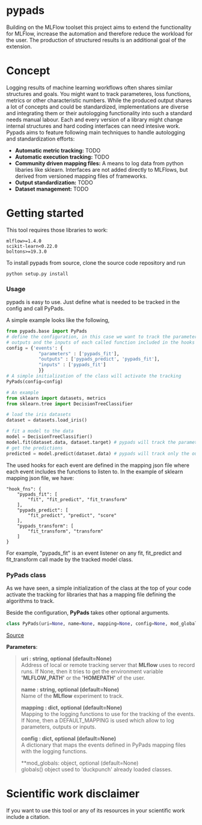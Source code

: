 # pypads
Building on the MLFlow toolset this project aims to extend the functionality for MLFlow, increase the automation and therefore reduce the workload for the user. The production of structured results is an additional goal of the extension.

# Concept
Logging results of machine learning workflows often shares similar structures and goals. You might want to track parameteres, loss functions, metrics or other characteristic numbers. While the produced output shares a lot of concepts and could be standardized, implementations are diverse and integrating them or their autologging functionality into such a standard needs manual labour. Each and every version of a library might change internal structures and hard coding interfaces can need intesive work. Pypads aims to feature following main techniques to handle autologging and standardization efforts:
- **Automatic metric tracking:** TODO
- **Automatic execution tracking:** TODO 
- **Community driven mapping files:** A means to log data from python libaries like sklearn. Interfaces are not added directly to MLFlows, but derived from versioned mapping files of frameworks.
- **Output standardization:** TODO
- **Dataset management:** TODO

# Getting started
This tool requires those libraries to work:

    mlflow>=1.4.0
    scikit-learn<0.22.0
    boltons>=19.3.0
To install pypads from source, clone the source code repository and run
   
    python setup.py install
        
### Usage
pypads is easy to use. Just define what is needed to be tracked in the config and call PyPads.

A simple example looks like the following,
```python
from pypads.base import PyPads
# define the configuration, in this case we want to track the parameters, 
# outputs and the inputs of each called function included in the hooks (pypads_fit, pypads_predict)
config = {'events': {
            "parameters" : ['pypads_fit'],
            "outputs" : ['pypads_predict', 'pypads_fit'],
            "inputs" : ['pypads_fit']
            }}
# A simple initialization of the class will activate the tracking
PyPads(config=config)

# An example
from sklearn import datasets, metrics
from sklearn.tree import DecisionTreeClassifier

# load the iris datasets
dataset = datasets.load_iris()

# fit a model to the data
model = DecisionTreeClassifier()
model.fit(dataset.data, dataset.target) # pypads will track the parameters, output, and input of the model fit function.
# get the predictions
predicted = model.predict(dataset.data) # pypads will track only the output of the model predict function.
```
        
The used hooks for each event are defined in the mapping json file where each event includes the functions to listen to.
In the example of sklearn mapping json file, we have:

    "hook_fns": {
        "pypads_fit": [
            "fit", "fit_predict", "fit_transform"
        ],
        "pypads_predict": [
            "fit_predict", "predict", "score"
        ],
        "pypads_transform": [
            "fit_transform", "transform"
        ]
    }
For example, "pypads_fit" is an event listener on any fit, fit_predict and fit_transform call made by the tracked model class.
### PyPads class
As we have seen, a simple initialization of the class at the top of your code activate the tracking for libraries that has a mapping file defining the algorithms to track.

Beside the configuration, **PyPads** takes other optional arguments.
```python        
class PyPads(uri=None, name=None, mapping=None, config=None, mod_globals=None)
```
[Source](https://github.com/padre-lab-eu/pypads/blob/0cb9f9bd5dff7753f7c47dc691d41edd0426a90a/pypads/base.py#L141)

**Parameters**:
> **uri : string, optional (default=None)** <br> Address of local or remote tracking server that **MLflow** uses to record runs. If None, then it tries to get the environment variable **'MLFLOW_PATH'** or the **'HOMEPATH'** of the user. 
> 
> **name : string, optional (default=None)** <br> Name of the **MLflow** experiment to track.
>
> **mapping : dict, optional (default=None)** <br> Mapping to the logging functions to use for the tracking of the events. If None, then a DEFAULT_MAPPING is used which allow to log parameters, outputs or inputs.
>
> **config : dict, optional (default=None)** <br> A dictionary that maps the events defined in PyPads mapping files with the logging functions.
>
> **mod_globals: object, optional (default=None) <br> globals() object used to 'duckpunch' already loaded classes.
# Scientific work disclaimer
If you want to use this tool or any of its resources in your scientific work include a citation.
